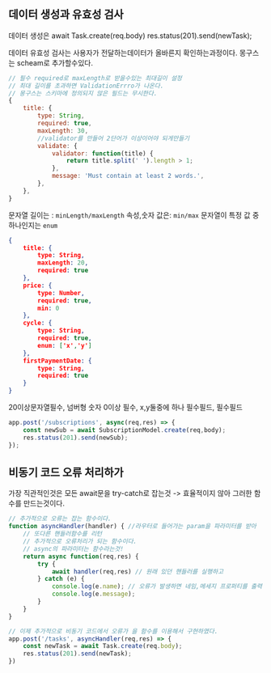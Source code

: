 ## 데이터 생성과 유효성 검사
데이터 생성은 
await Task.create(req.body)
res.status(201).send(newTask);

데이터 유효성 검사는 사용자가 전달하는데이터가 올바른지 확인하는과정이다.
몽구스는 scheam로 추가할수있다.
```js
// 필수 required로 maxLength로 받을수있는 최대길이 설정
// 최대 길이를 초과하면 ValidationErrro가 나온다.
// 몽구스는 스키마에 정의되지 않은 필드는 무시한다.
{
	title: {
		type: String,
		required: true,
		maxLength: 30,
		//validator를 만들어 2단어가 이상이어야 되게만들기
		validate: {
			validator: function(title) {
				return title.split(' ').length > 1;
			},
			message: 'Must contain at least 2 words.',
		},
	},
}
```
문자열 길이는 : `minLength/maxLength`
속성,숫자 값은: `min/max`
문자열이 특정 값 중 하나인지는 `enum`
```json
{
	title: {
		type: String,
		maxLength: 20,
		required: true
	},
	price: {
		type: Number,
		required: true,
		min: 0
	},
	cycle: {
		type: String,
		required: true,
		enum: ['x','y']	
	},
	firstPaymentDate: {
		type: String,
		required: true
	}
}
```
20이상문자열필수, 넘버형 숫자 0이상 필수, x,y둘중에 하나 필수필드, 필수필드
```js
app.post('/subscriptions', async(req,res) => {
	const newSub = await SubscriptionModel.create(req,body);
	res.status(201).send(newSub);
});
```

## 비동기 코드 오류 처리하가
가장 직관적인것은 모든 await문을 try-catch로 잡는것
-> 효율적이지 않아 그러한 함수를 만드는것이다.
```js
// 추가적으로 오류는 잡는 함수이다.
function asyncHandler(handler) { //라우터로 들어가는 param을 파라미터를 받아 
	// 또다른 핸들러함수를 리턴
	// 추가적으로 오류처리가 되는 함수이다.
	// async의 파라미터는 함수라는것!
	return async function(req,res) {
		try {
			await handler(req,res) // 원래 있던 핸들러를 실행하고
		} catch (e) {
			console.log(e.name); // 오류가 발생하면 네임,메세지 프로퍼티를 출력
			console.log(e.message);	
		}
	}
}
```
```js
// 이제 추가적으로 비동기 코드에서 오류가 을 함수를 이용해서 구현하였다.
app.post('/tasks', asyncHandler(req,res) => {
	const newTask = await Task.create(req.body);
	res.status(201).send(newTask);
})
```